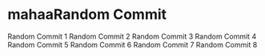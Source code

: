 # mahaaRandom Commit 
Random Commit 1
Random Commit 2
Random Commit 3
Random Commit 4
Random Commit 5
Random Commit 6
Random Commit 7
Random Commit 8
